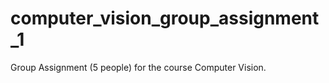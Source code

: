 # computer_vision_group_assignment_1


Group Assignment (5 people) for the course Computer Vision. 
